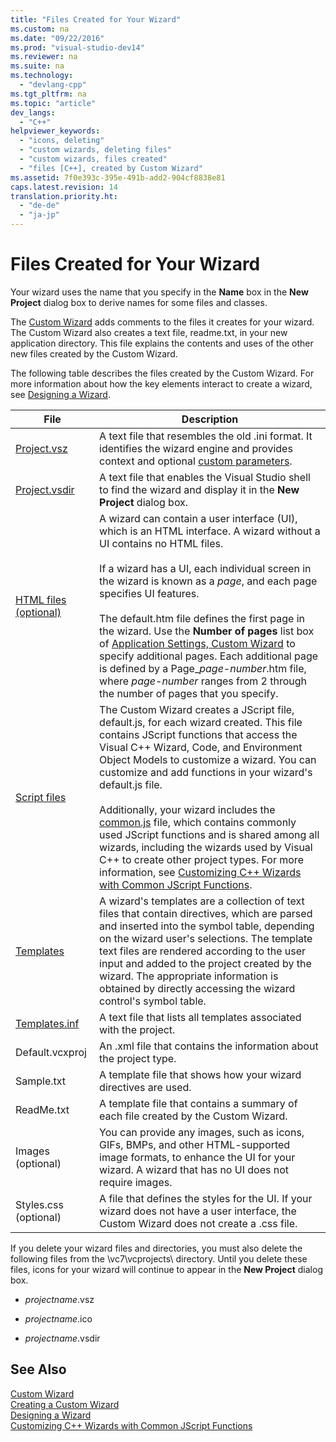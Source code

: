 ```yaml
---
title: "Files Created for Your Wizard"
ms.custom: na
ms.date: "09/22/2016"
ms.prod: "visual-studio-dev14"
ms.reviewer: na
ms.suite: na
ms.technology: 
  - "devlang-cpp"
ms.tgt_pltfrm: na
ms.topic: "article"
dev_langs: 
  - "C++"
helpviewer_keywords: 
  - "icons, deleting"
  - "custom wizards, deleting files"
  - "custom wizards, files created"
  - "files [C++], created by Custom Wizard"
ms.assetid: 7f0e393c-395e-491b-add2-904cf8838e81
caps.latest.revision: 14
translation.priority.ht: 
  - "de-de"
  - "ja-jp"
---
```

# Files Created for Your Wizard
Your wizard uses the name that you specify in the **Name** box in the **New Project** dialog box to derive names for some files and classes.  
  
 The [Custom Wizard](../vs140/custom-wizard.md) adds comments to the files it creates for your wizard. The Custom Wizard also creates a text file, readme.txt, in your new application directory. This file explains the contents and uses of the other new files created by the Custom Wizard.  
  
 The following table describes the files created by the Custom Wizard. For more information about how the key elements interact to create a wizard, see [Designing a Wizard](../vs140/designing-a-wizard.md).  
  
|File|Description|  
|----------|-----------------|  
|[Project.vsz](../vs140/.vsz-file--project-control-.md)|A text file that resembles the old .ini format. It identifies the wizard engine and provides context and optional [custom parameters](../vs140/custom-parameters-in-the-wizard-.vsz-file.md).|  
|[Project.vsdir](assetId:///e0a20da0-3680-4084-997e-dbe02db51da9)|A text file that enables the Visual Studio shell to find the wizard and display it in the **New Project** dialog box.|  
|[HTML files (optional)](../vs140/html-files.md)|A wizard can contain a user interface (UI), which is an HTML interface. A wizard without a UI contains no HTML files.<br /><br /> If a wizard has a UI, each individual screen in the wizard is known as a *page*, and each page specifies UI features.<br /><br /> The default.htm file defines the first page in the wizard. Use the **Number of pages** list box of [Application Settings, Custom Wizard](../vs140/application-settings--custom-wizard.md) to specify additional pages. Each additional page is defined by a Page_*page-number*.htm file, where *page-number* ranges from 2 through the number of pages that you specify.|  
|[Script files](../vs140/jscript-file.md)|The Custom Wizard creates a JScript file, default.js, for each wizard created. This file contains JScript functions that access the Visual C++ Wizard, Code, and Environment Object Models to customize a wizard. You can customize and add functions in your wizard's default.js file.<br /><br /> Additionally, your wizard includes the [common.js](../vs140/customizing-c---wizards-with-common-jscript-functions.md) file, which contains commonly used JScript functions and is shared among all wizards, including the wizards used by Visual C++ to create other project types. For more information, see [Customizing C++ Wizards with Common JScript Functions](../vs140/customizing-c---wizards-with-common-jscript-functions.md).|  
|[Templates](../vs140/template-files.md)|A wizard's templates are a collection of text files that contain directives, which are parsed and inserted into the symbol table, depending on the wizard user's selections. The template text files are rendered according to the user input and added to the project created by the wizard. The appropriate information is obtained by directly accessing the wizard control's symbol table.|  
|[Templates.inf](../vs140/templates.inf-file.md)|A text file that lists all templates associated with the project.|  
|Default.vcxproj|An .xml file that contains the information about the project type.|  
|Sample.txt|A template file that shows how your wizard directives are used.|  
|ReadMe.txt|A template file that contains a summary of each file created by the Custom Wizard.|  
|Images (optional)|You can provide any images, such as icons, GIFs, BMPs, and other HTML-supported image formats, to enhance the UI for your wizard. A wizard that has no UI does not require images.|  
|Styles.css (optional)|A file that defines the styles for the UI. If your wizard does not have a user interface, the Custom Wizard does not create a .css file.|  
  
 If you delete your wizard files and directories, you must also delete the following files from the \vc7\vcprojects\ directory. Until you delete these files, icons for your wizard will continue to appear in the **New Project** dialog box.  
  
-   *projectname*.vsz  
  
-   *projectname*.ico  
  
-   *projectname*.vsdir  
  
## See Also  
 [Custom Wizard](../vs140/custom-wizard.md)   
 [Creating a Custom Wizard](../vs140/creating-a-custom-wizard.md)   
 [Designing a Wizard](../vs140/designing-a-wizard.md)   
 [Customizing C++ Wizards with Common JScript Functions](../vs140/customizing-c---wizards-with-common-jscript-functions.md)